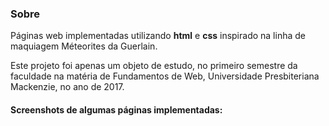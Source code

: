 ### Sobre

Páginas web implementadas utilizando **html** e **css** inspirado na linha de maquiagem Méteorites da Guerlain.

Este projeto foi apenas um objeto de estudo, no primeiro semestre da faculdade na matéria de Fundamentos de Web, Universidade Presbiteriana Mackenzie, no ano de 2017.


#### Screenshots de algumas páginas implementadas:



